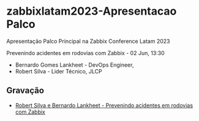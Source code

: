 # zabbixlatam2023-Apresentacao Palco

Apresentação Palco Principal na Zabbix Conference Latam 2023

Prevenindo acidentes em rodovias com Zabbix - 02 Jun, 13:30

* Bernardo Gomes Lankheet - DevOps Engineer, 
* Robert Silva - Lider Técnico, JLCP

## Gravação
* [Robert Silva e Bernardo Lankheet - Prevenindo acidentes em rodovias com Zabbix](https://www.youtube.com/watch?v=OIH25-MXeIg)